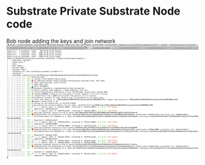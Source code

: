 # Substrate Private Substrate Node code


Bob node adding the keys and join network
![image](https://github.com/zhiwei-w-luo/private-substrate/blob/main/images/bobjoinnetwork.png)

